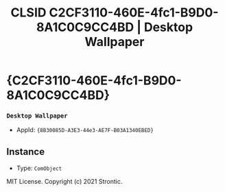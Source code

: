 ﻿---
title: "CLSID C2CF3110-460E-4fc1-B9D0-8A1C0C9CC4BD | Desktop Wallpaper"
excerpt: What is COM-Object CLSID C2CF3110-460E-4fc1-B9D0-8A1C0C9CC4BD?
---

# {C2CF3110-460E-4fc1-B9D0-8A1C0C9CC4BD}

### `Desktop Wallpaper`
* AppId: `{8B30085D-A3E3-44e3-AE7F-B03A1340EBED}`

## Instance

* Type: `ComObject`

MIT License. Copyright (c) 2021 Strontic.


